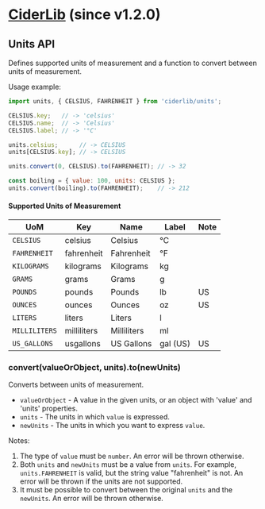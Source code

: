 # [CiderLib](../README.md) (since v1.2.0)

## Units API

Defines supported units of measurement and a function to convert between
units of measurement.

Usage example:
```JavaScript
import units, { CELSIUS, FAHRENHEIT } from 'ciderlib/units';

CELSIUS.key;   // -> 'celsius'
CELSIUS.name;  // -> 'Celsius'
CELSIUS.label; // -> '°C'

units.celsius;      // -> CELSIUS
units[CELSIUS.key]; // -> CELSIUS

units.convert(0, CELSIUS).to(FAHRENHEIT); // -> 32

const boiling = { value: 100, units: CELSIUS };
units.convert(boiling).to(FAHRENHEIT);    // -> 212

```

#### Supported Units of Measurement

| **UoM**       | **Key**     | **Name**    | **Label**  | **Note**  |
| ------------- | ----------- | ----------- | ---------- | --------- |
| `CELSIUS`     | celsius     | Celsius     | &deg;C     |           |
| `FAHRENHEIT`  | fahrenheit  | Fahrenheit  | &deg;F     |           |
| `KILOGRAMS`   | kilograms   | Kilograms   | kg         |           |
| `GRAMS`       | grams       | Grams       | g          |           |
| `POUNDS`      | pounds      | Pounds      | lb         | US        |
| `OUNCES`      | ounces      | Ounces      | oz         | US        |
| `LITERS`      | liters      | Liters      | l          |           |
| `MILLILITERS` | milliliters | Milliliters | ml         |           |
| `US_GALLONS`  | usgallons   | US Gallons  | gal (US)   | US        |


### convert(valueOrObject, units).to(newUnits)

Converts between units of measurement.

* `valueOrObject` - A value in the given units, or an object with 'value' and 'units' properties.
* `units` - The units in which `value` is expressed.
* `newUnits` - The units in which you want to express `value`.

Notes:
1. The type of `value` must be `number`. An error will be thrown otherwise.
2. Both `units` and `newUnits` must be a value from `units`. For example, `units.FAHRENHEIT`
   is valid, but the string value "fahrenheit" is not. An error will be thrown if the units are not
   supported.
3. It must be possible to convert between the original `units` and the
   `newUnits`. An error will be thrown otherwise.

